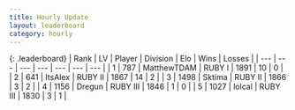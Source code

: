 ```yaml
---
title: Hourly Update
layout: leaderboard
category: hourly
---
```


{: .leaderboard}
| Rank | LV | Player | Division | Elo | Wins | Losses |
| --- | --- | --- | --- | --- | --- | --- |
| <span data-change="10">1</span> | 787 | <span title="ID: 366840">MatthewTDAM</span> | RUBY I | <span data-change="94">1891</span> | <span data-change="6">10</span> | <span data-change="0">0</span> |
| <span data-change="0">2</span> | 641 | <span title="ID: 479670">ItsAlex</span> | RUBY II | <span data-change="25">1867</span> | <span data-change="3">14</span> | <span data-change="1">2</span> |
| <span data-change="-">3</span> | 1498 | <span title="ID: 353063">Sktima</span> | RUBY II | <span data-change="-">1866</span> | <span data-change="-">3</span> | <span data-change="-">2</span> |
| <span data-change="-3">4</span> | 1156 | <span title="ID: 337810">Dregun</span> | RUBY III | <span data-change="0">1846</span> | <span data-change="0">1</span> | <span data-change="0">0</span> |
| <span data-change="-2">5</span> | 1027 | <span title="ID: 487583">lolcal</span> | RUBY III | <span data-change="0">1830</span> | <span data-change="0">3</span> | <span data-change="0">1</span> |